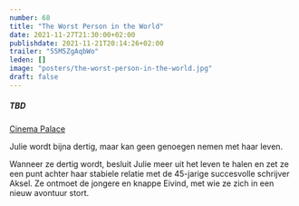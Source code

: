 ```yaml
---
number: 68
title: "The Worst Person in the World"
date: 2021-11-27T21:30:00+02:00
publishdate: 2021-11-21T20:14:26+02:00
trailer: "55M5ZgAqbWo"
leden: []
image: "posters/the-worst-person-in-the-world.jpg"
draft: false
---
```


##### TBD

[Cinema Palace](https://cinema-palace.be/nl/film/worst-person-world-julie-en-12-chapitres)

Julie wordt bijna dertig, maar kan geen genoegen nemen met haar leven. 
<!--more-->
Wanneer ze dertig wordt, besluit Julie meer uit het leven te halen
en zet ze een punt achter haar stabiele relatie met de 45-jarige
succesvolle schrijver Aksel. Ze ontmoet de jongere en knappe Eivind,
met wie ze zich in een nieuw avontuur stort.
